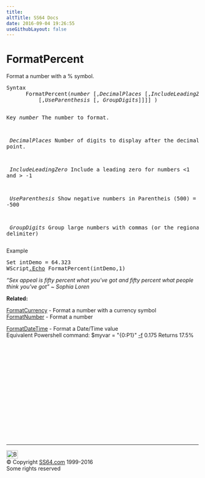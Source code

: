 ```yaml
---
title:
altTitle: SS64 Docs
date: 2016-09-04 19:26:55
useGithubLayout: false
---
```

<!-- #BeginLibraryItem "/Library/head_vb.lbi" --><!-- #EndLibraryItem --><h1>FormatPercent</h1> 
<p>Format a number with a % symbol.</p>
<pre>Syntax 
      FormatPercent(<i>number</i> [,<i>DecimalPlaces</i> [,<i>IncludeLeadingZero</i>
          [,<i>UseParenthesis</i> [, <i>GroupDigits</i>]]]] )

Key
   <i>number</i>              The number to format.
 
<i>   DecimalPlaces</i>       Number of digits to display after the decimal point.

<i>   IncludeLeadingZero</i>  Include a leading zero for numbers &lt;1 and &gt; -1

<i>   UseParenthesis</i>      Show negative numbers in Parentheis (500) = -500

<i>   GroupDigits</i>         Group large numbers with commas (or the regional delimiter)</pre>
<p>Example</p>
<pre>Set intDemo = 64.323
WScript<a href="echo.html">.Echo</a> FormatPercent(intDemo,1)
</pre>
<p class="quote"><i>“Sex appeal is fifty percent what you've got and fifty percent  what people think you've got” ~ Sophia Loren</i></p>
<p><b>Related:</b></p>
<p><a href="formatcurrency.html">FormatCurrency</a> - Format a number with a currency symbol<br>
<a href="formatnumber.html">FormatNumber</a> - Format a number<br>

<a href="formatdatetime.html">FormatDateTime</a> - Format a Date/Time value<br>
Equivalent Powershell command: <span class="code">$myvar = "{0:P1}" <a href="../ps/syntax-f-operator.html">-f</a> 0.175</span> Returns 17.5% </p><!-- #BeginLibraryItem "/Library/foot_vb.lbi" --><p>
<!-- VB300 -->
<ins class="adsbygoogle" style="display:inline-block;width:300px;height:250px" data-ad-client="ca-pub-6140977852749469" data-ad-slot="1683739502"></ins>
<script>
(adsbygoogle = window.adsbygoogle || []).push({});
</script></p>
<hr>
<div id="bl" class="footer"><a href="formatpercent.html#"><img src="../images/top.png" width="30" height="22" alt="Back to the Top"></a></div>
<div id="br" class="footer, tagline">© Copyright <a href="../index.html">SS64.com</a> 1999-2016<br>
Some rights reserved</div><!-- #EndLibraryItem -->

